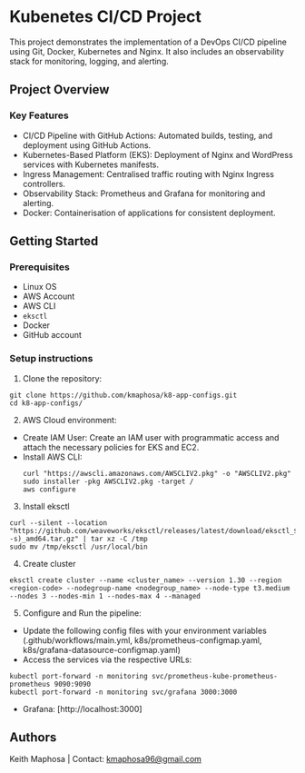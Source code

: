 # Kubenetes CI/CD Project

This project demonstrates the implementation of a DevOps CI/CD pipeline using Git, Docker, Kubernetes and Nginx. It also includes an observability stack for monitoring, logging, and alerting.

## Project Overview
### Key Features

- CI/CD Pipeline with GitHub Actions: Automated builds, testing, and deployment using GitHub Actions.
- Kubernetes-Based Platform (EKS): Deployment of Nginx and WordPress services with Kubernetes manifests.
- Ingress Management: Centralised traffic routing with Nginx Ingress controllers.
- Observability Stack: Prometheus and Grafana for monitoring and alerting.
- Docker: Containerisation of applications for consistent deployment.


## Getting Started

### Prerequisites

- Linux OS 
- AWS Account
- AWS CLI
- `eksctl`
- Docker
- GitHub account


### Setup instructions

1. Clone the repository:
```
git clone https://github.com/kmaphosa/k8-app-configs.git
cd k8-app-configs/

```
2. AWS Cloud environment:

- Create IAM User: Create an IAM user with programmatic access and attach the necessary policies for EKS and EC2.
- Install AWS CLI:
  ```
  curl "https://awscli.amazonaws.com/AWSCLIV2.pkg" -o "AWSCLIV2.pkg"
  sudo installer -pkg AWSCLIV2.pkg -target /
  aws configure
  ```
3. Install eksctl
```
curl --silent --location "https://github.com/weaveworks/eksctl/releases/latest/download/eksctl_$(uname -s)_amd64.tar.gz" | tar xz -C /tmp
sudo mv /tmp/eksctl /usr/local/bin

```
4. Create cluster
```
eksctl create cluster --name <cluster_name> --version 1.30 --region <region-code> --nodegroup-name <nodegroup_name> --node-type t3.medium --nodes 3 --nodes-min 1 --nodes-max 4 --managed

```
5. Configure and Run the pipeline:
- Update the following config files with your environment variables (.github/workflows/main.yml, k8s/prometheus-configmap.yaml, k8s/grafana-datasource-configmap.yaml)
- Access the services via the respective URLs:
```
kubectl port-forward -n monitoring svc/prometheus-kube-prometheus-prometheus 9090:9090
kubectl port-forward -n monitoring svc/grafana 3000:3000

```
  - Grafana: [http://localhost:3000]

## Authors

Keith Maphosa  | Contact: kmaphosa96@gmail.com

